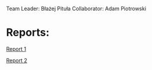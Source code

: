 Team Leader: Błażej Pituła
Collaborator: Adam Piotrowski

# Reports:

[Report 1](Report_1.md)

[Report 2](Report_2.md)
